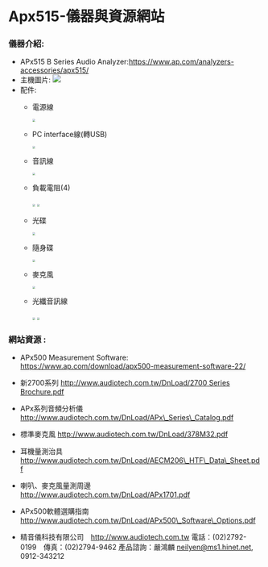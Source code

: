 Apx515-儀器與資源網站
=====================

### 儀器介紹:

-   APx515 B Series Audio
    Analyzer:https://www.ap.com/analyzers-accessories/apx515/
-   主機圖片:
    ![](http://cn.ap.com/upfile/image/20181219/20181219115019_68436.jpg)
-   配件:
    - 電源線
    
      <img src="https://images.plurk.com/4YjAn2ovfFDS0NvdxRHvly.jpg" style="zoom: 33%;" />
    
    - PC interface線(轉USB)
    
      <img src="https://images.plurk.com/2LD1A6OxTsMH3SIMUjl5CC.jpg" style="zoom:33%;" />
    
    - 音訊線
    
      <img src="https://images.plurk.com/49tSV0kkHQR0iCMoKTqh3o.jpg" style="zoom:33%;" />
    
    - 負載電阻(4)
    
      <img src="https://images.plurk.com/49tSV0kkHQR0iCMoKTqh3o.jpg" style="zoom:33%;" />
    
      <img src="https://images.plurk.com/7itC6jiLiZdOHsxcLjx6rN.jpg" style="zoom:33%;" />
    
    - 光碟
    
      <img src="https://images.plurk.com/YhVBB4hwrCHf5qfRSwt2S.jpg" style="zoom:33%;" />
    
    - 隨身碟
    
      <img src="https://images.plurk.com/4NXdCIO7SMxAw22h5Bsaf6.jpg" style="zoom:33%;" />
    
    - 麥克風
    
      <img src="https://images.plurk.com/3kXAtKBtxQDylJbhyNfw28.jpg" style="zoom:33%;" />
      
    - 光纖音訊線
      
      <img src="https://images.plurk.com/3unMAu7EGePCrRAhxiMEfu.jpg" style="zoom:33%;" />
      <img src="https://images.plurk.com/1lKcxwTExPQLv4Ar9Gbokc.jpg" style="zoom:33%;" />

### 網站資源 :

-   APx500 Measurement Software:
    https://www.ap.com/download/apx500-measurement-software-22/
-   新2700系列 [http://www.audiotech.com.tw/DnLoad/2700 Series
    Brochure.pdf](http://www.audiotech.com.tw/DnLoad/2700%20Series%20Brochure.pdf)
-   APx系列音頻分析儀
    http://www.audiotech.com.tw/DnLoad/APx\_Series\_Catalog.pdf
-   標準麥克風 http://www.audiotech.com.tw/DnLoad/378M32.pdf
-   耳機量測治具
    http://www.audiotech.com.tw/DnLoad/AECM206\_HTF\_Data\_Sheet.pdf
-   喇叭、麥克風量測周邊 http://www.audiotech.com.tw/DnLoad/APx1701.pdf
-   APx500軟體選購指南
    http://www.audiotech.com.tw/DnLoad/APx500\_Software\_Options.pdf

-   精音儀科技有限公司　http://www.audiotech.com.tw
    電話：(02)2792-0199　傳真：(02)2794-9462 產品諮詢：嚴鴻麟
    <neilyen@ms1.hinet.net>, 0912-343212


